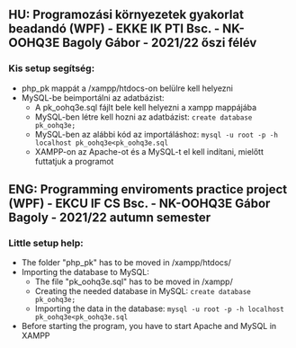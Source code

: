 ## HU: Programozási környezetek gyakorlat beadandó (WPF) - EKKE IK PTI Bsc. - NK-OOHQ3E Bagoly Gábor - 2021/22 őszi félév
### Kis setup segítség:

  - php_pk mappát a /xampp/htdocs-on belülre kell helyezni
  - MySQL-be beimportálni az adatbázist:
      - A pk_oohq3e.sql fájlt bele kell helyezni a xampp mappájába
      - MySQL-ben létre kell hozni az adatbázist: ```create database pk_oohq3e;```   
      - MySQL-ben az alábbi kód az importáláshoz: ```mysql -u root -p -h localhost pk_oohq3e<pk_oohq3e.sql```
      - XAMPP-on az Apache-ot és a MySQL-t el kell indítani, mielőtt futtatjuk a programot

## ENG: Programming enviroments practice project (WPF) - EKCU IF CS Bsc. - NK-OOHQ3E Gábor Bagoly - 2021/22 autumn semester
### Little setup help:

  - The folder "php_pk" has to be moved in /xampp/htdocs/
  - Importing the database to MySQL:
      - The file "pk_oohq3e.sql" has to be moved in /xampp/
      - Creating the needed database in MySQL: ```create database pk_oohq3e;```   
      - Importing the data in the database: ```mysql -u root -p -h localhost pk_oohq3e<pk_oohq3e.sql```
  - Before starting the program, you have to start Apache and MySQL in XAMPP
